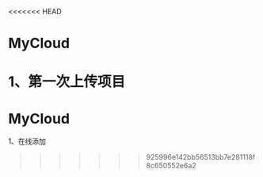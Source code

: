 <<<<<<< HEAD
# MyCloud
1、第一次上传项目
=======
# MyCloud
1、在线添加
>>>>>>> 925996e142bb56513bb7e281118f8c650552e6a2
